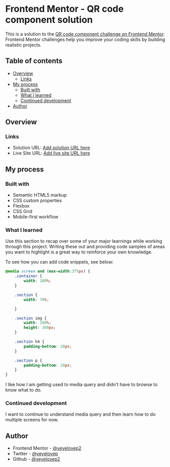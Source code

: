 # Frontend Mentor - QR code component solution

This is a solution to the [QR code component challenge on Frontend Mentor](https://www.frontendmentor.io/challenges/qr-code-component-iux_sIO_H). Frontend Mentor challenges help you improve your coding skills by building realistic projects. 

## Table of contents

- [Overview](#overview)
  - [Links](#links)
- [My process](#my-process)
  - [Built with](#built-with)
  - [What I learned](#what-i-learned)
  - [Continued development](#continued-development)
- [Author](#author)

## Overview

### Links

- Solution URL: [Add solution URL here](https://your-solution-url.com)
- Live Site URL: [Add live site URL here](https://yeyelovep2.github.io/Qr-Code-Component-/)

## My process

### Built with

- Semantic HTML5 markup
- CSS custom properties
- Flexbox
- CSS Grid
- Mobile-first workflow


### What I learned

Use this section to recap over some of your major learnings while working through this project. Writing these out and providing code samples of areas you want to highlight is a great way to reinforce your own knowledge.

To see how you can add code snippets, see below:

```css
@media screen and (max-width:375px) {
    .container {
        width: 100%;
    }

    .section {
        width: 70%;

    }

    .section img {
        width: 100%;
        height: 300px;
    }

    .section h4 {
        padding-bottom: 20px;
    }

    .section p {
        padding-bottom: 20px;
    }
}
```
I like how I am getting used to media query and didn't have to browse to know what to do.

### Continued development
I want to continue to understand media query and then learn how to do multiple screens for now.

## Author

- Frontend Mentor - [@yeyelovep2](https://www.frontendmentor.io/profile/yeyelovep2)
- Twitter - [@yeyelovep](https://www.twitter.com/yeyelovep)
- Github - [@yeyelovep2](https://github.com/yeyelovep2)


